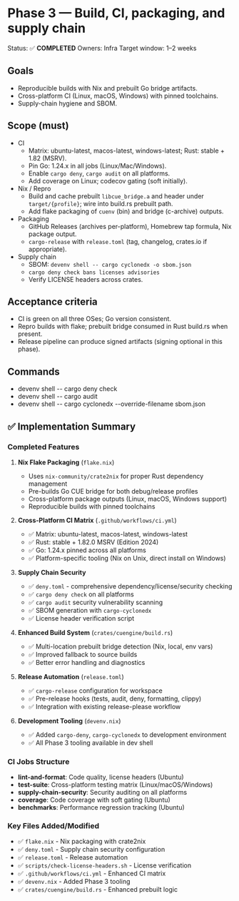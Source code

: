 # Phase 3 — Build, CI, packaging, and supply chain

Status: ✅ **COMPLETED**
Owners: Infra
Target window: 1–2 weeks

## Goals

- Reproducible builds with Nix and prebuilt Go bridge artifacts.
- Cross-platform CI (Linux, macOS, Windows) with pinned toolchains.
- Supply-chain hygiene and SBOM.

## Scope (must)

- CI
  - Matrix: ubuntu-latest, macos-latest, windows-latest; Rust: stable + 1.82 (MSRV).
  - Pin Go: 1.24.x in all jobs (Linux/Mac/Windows).
  - Enable `cargo deny`, `cargo audit` on all platforms.
  - Add coverage on Linux; codecov gating (soft initially).
- Nix / Repro
  - Build and cache prebuilt `libcue_bridge.a` and header under `target/{profile}`; wire into build.rs prebuilt path.
  - Add flake packaging of `cuenv` (bin) and bridge (c-archive) outputs.
- Packaging
  - GitHub Releases (archives per-platform), Homebrew tap formula, Nix package output.
  - `cargo-release` with `release.toml` (tag, changelog, crates.io if appropriate).
- Supply chain
  - SBOM: `devenv shell -- cargo cyclonedx -o sbom.json`
  - `cargo deny check bans licenses advisories`
  - Verify LICENSE headers across crates.

## Acceptance criteria

- CI is green on all three OSes; Go version consistent.
- Repro builds with flake; prebuilt bridge consumed in Rust build.rs when present.
- Release pipeline can produce signed artifacts (signing optional in this phase).

## Commands

- devenv shell -- cargo deny check
- devenv shell -- cargo audit
- devenv shell -- cargo cyclonedx --override-filename sbom.json

## ✅ Implementation Summary

### Completed Features

1. **Nix Flake Packaging** (`flake.nix`)
   - Uses `nix-community/crate2nix` for proper Rust dependency management
   - Pre-builds Go CUE bridge for both debug/release profiles
   - Cross-platform package outputs (Linux, macOS, Windows support)
   - Reproducible builds with pinned toolchains

2. **Cross-Platform CI Matrix** (`.github/workflows/ci.yml`)
   - ✅ Matrix: ubuntu-latest, macos-latest, windows-latest
   - ✅ Rust: stable + 1.82.0 MSRV (Edition 2024)
   - ✅ Go: 1.24.x pinned across all platforms
   - ✅ Platform-specific tooling (Nix on Unix, direct install on Windows)

3. **Supply Chain Security**
   - ✅ `deny.toml` - comprehensive dependency/license/security checking
   - ✅ `cargo deny check` on all platforms
   - ✅ `cargo audit` security vulnerability scanning
   - ✅ SBOM generation with `cargo-cyclonedx`
   - ✅ License header verification script

4. **Enhanced Build System** (`crates/cuengine/build.rs`)
   - ✅ Multi-location prebuilt bridge detection (Nix, local, env vars)
   - ✅ Improved fallback to source builds
   - ✅ Better error handling and diagnostics

5. **Release Automation** (`release.toml`)
   - ✅ `cargo-release` configuration for workspace
   - ✅ Pre-release hooks (tests, audit, deny, formatting, clippy)
   - ✅ Integration with existing release-please workflow

6. **Development Tooling** (`devenv.nix`)
   - ✅ Added `cargo-deny`, `cargo-cyclonedx` to development environment
   - ✅ All Phase 3 tooling available in dev shell

### CI Jobs Structure

- **lint-and-format**: Code quality, license headers (Ubuntu)
- **test-suite**: Cross-platform testing matrix (Linux/macOS/Windows)
- **supply-chain-security**: Security auditing on all platforms
- **coverage**: Code coverage with soft gating (Ubuntu)
- **benchmarks**: Performance regression tracking (Ubuntu)

### Key Files Added/Modified

- ✅ `flake.nix` - Nix packaging with crate2nix
- ✅ `deny.toml` - Supply chain security configuration
- ✅ `release.toml` - Release automation
- ✅ `scripts/check-license-headers.sh` - License verification
- ✅ `.github/workflows/ci.yml` - Enhanced CI matrix
- ✅ `devenv.nix` - Added Phase 3 tooling
- ✅ `crates/cuengine/build.rs` - Enhanced prebuilt logic
